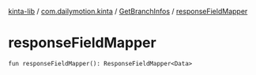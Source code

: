 [kinta-lib](../../index.md) / [com.dailymotion.kinta](../index.md) / [GetBranchInfos](index.md) / [responseFieldMapper](./response-field-mapper.md)

# responseFieldMapper

`fun responseFieldMapper(): ResponseFieldMapper<Data>`